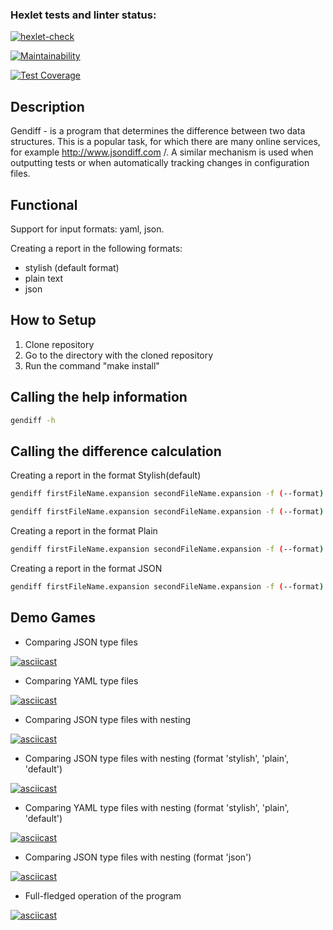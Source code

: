 ### Hexlet tests and linter status:

[![hexlet-check](https://github.com/DarkN3ro/frontend-project-46/actions/workflows/hexlet-check.yml/badge.svg)](https://github.com/DarkN3ro/frontend-project-46/actions/workflows/hexlet-check.yml)

[![Maintainability](https://api.codeclimate.com/v1/badges/14640bf0b4e3cf8362f0/maintainability)](https://codeclimate.com/github/DarkN3ro/frontend-project-46/maintainability)

[![Test Coverage](https://api.codeclimate.com/v1/badges/14640bf0b4e3cf8362f0/test_coverage)](https://codeclimate.com/github/DarkN3ro/frontend-project-46/test_coverage)

## Description

Gendiff - is a program that determines the difference between two data structures. This is a popular task, for which there are many online services, for example http://www.jsondiff.com /. A similar mechanism is used when outputting tests or when automatically tracking changes in configuration files.

## Functional

Support for input formats: yaml, json.

Creating a report in the following formats:
- stylish (default format)
- plain text
- json

## How to Setup

1. Clone repository
2. Go to the directory with the cloned repository
3. Run the command "make install"

## Calling the help information 
```bash
gendiff -h
```
## Calling the difference calculation

Creating a report in the format Stylish(default)
```bash
gendiff firstFileName.expansion secondFileName.expansion -f (--format)
```
```bash
gendiff firstFileName.expansion secondFileName.expansion -f (--format) stylish
```
Creating a report in the format Plain
```bash
gendiff firstFileName.expansion secondFileName.expansion -f (--format) plain
```
Creating a report in the format JSON
```bash
gendiff firstFileName.expansion secondFileName.expansion -f (--format) json
```

## Demo Games

- Comparing JSON type files

[![asciicast](https://asciinema.org/a/679507.svg)](https://asciinema.org/a/679507)

- Comparing YAML  type files

[![asciicast](https://asciinema.org/a/680839.svg)](https://asciinema.org/a/680839)

- Comparing JSON type files with nesting

[![asciicast](https://asciinema.org/a/680841.svg)](https://asciinema.org/a/680841)

- Comparing JSON type files with nesting (format 'stylish', 'plain', 'default')

[![asciicast](https://asciinema.org/a/680858.svg)](https://asciinema.org/a/680858)

- Comparing YAML type files with nesting (format 'stylish', 'plain', 'default')

[![asciicast](https://asciinema.org/a/680861.svg)](https://asciinema.org/a/680861)

- Comparing JSON type files with nesting (format 'json')

[![asciicast](https://asciinema.org/a/680864.svg)](https://asciinema.org/a/680864)

- Full-fledged operation of the program

[![asciicast](https://asciinema.org/a/680889.svg)](https://asciinema.org/a/680889)